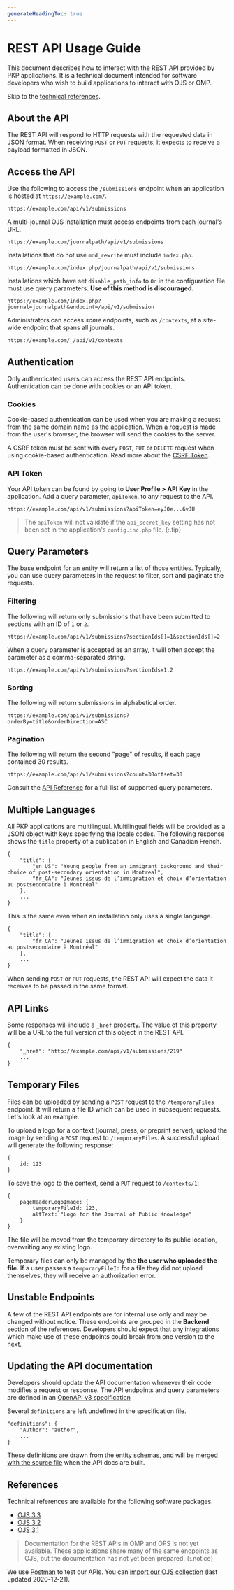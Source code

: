 ```yaml
---
generateHeadingToc: true
---
```


# REST API Usage Guide

This document describes how to interact with the REST API provided by PKP applications. It is a technical document intended for software developers who wish to build applications to interact with OJS or OMP.

Skip to the [technical references](#references).

## About the API

The REST API will respond to HTTP requests with the requested data in JSON format. When receiving `POST` or `PUT` requests, it expects to receive a payload formatted in JSON.

## Access the API

Use the following to access the `/submissions` endpoint when an application is hosted at `https://example.com/`.

```
https://example.com/api/v1/submissions
```

A multi-journal OJS installation must access endpoints from each journal's URL.

```
https://example.com/journalpath/api/v1/submissions
```

Installations that do not use `mod_rewrite` must include `index.php`.

```
https://example.com/index.php/journalpath/api/v1/submissions
```

Installations which have set `disable_path_info` to `On` in the configuration file must use query parameters. **Use of this method is discouraged**.

```
https://example.com/index.php?journal=journalpath&endpoint=/api/v1/submission
```

Administrators can access _some_ endpoints, such as `/contexts`, at a site-wide endpoint that spans all journals.

```
https://example.com/_/api/v1/contexts
```

## Authentication

Only authenticated users can access the REST API endpoints. Authentication can be done with cookies or an API token.

### Cookies

Cookie-based authentication can be used when you are making a request from the same domain name as the application. When a request is made from the user's browser, the browser will send the cookies to the server.

A CSRF token must be sent with every `POST`, `PUT` or `DELETE` request when using cookie-based authentication. Read more about the [CSRF Token](https://docs.pkp.sfu.ca/dev/documentation/en/architecture-authentication#csrf-tokens).

### API Token

Your API token can be found by going to **User Profile > API Key** in the application. Add a query parameter, `apiToken`, to any request to the API.

```
https://example.com/api/v1/submissions?apiToken=eyJ0e...6vJU
```

> The `apiToken` will not validate if the `api_secret_key` setting has not been set in the application's `config.inc.php` file.
{:.tip}

## Query Parameters

The base endpoint for an entity will return a list of those entities. Typically, you can use query parameters in the request to filter, sort and paginate the requests.

### Filtering

The following will return only submissions that have been submitted to sections with an ID of `1` or `2`.

```
https://example.com/api/v1/submissions?sectionIds[]=1&sectionIds[]=2
```

When a query parameter is accepted as an array, it will often accept the parameter as a comma-separated string.

```
https://example.com/api/v1/submissions?sectionIds=1,2
```

### Sorting

The following will return submissions in alphabetical order.

```
https://example.com/api/v1/submissions?orderBy=title&orderDirection=ASC
```

### Pagination

The following will return the second "page" of results, if each page contained 30 results.

```
https://example.com/api/v1/submissions?count=30offset=30
```

Consult the [API Reference](#references) for a full list of supported query parameters.

## Multiple Languages

All PKP applications are multilingual. Multilingual fields will be provided as a JSON object with keys specifying the locale codes. The following response shows the `title` property of a publication in English and Canadian French.

```
{
	"title": {
		"en_US": "Young people from an immigrant background and their choice of post-secondary orientation in Montreal",
		"fr_CA": "Jeunes issus de l’immigration et choix d’orientation au postsecondaire à Montréal"
	},
	...
}
```

This is the same even when an installation only uses a single language.

```
{
	"title": {
		"fr_CA": "Jeunes issus de l’immigration et choix d’orientation au postsecondaire à Montréal"
	},
	...
}
```

When sending `POST` or `PUT` requests, the REST API will expect the data it receives to be passed in the same format.

## API Links

Some responses will include a `_href` property. The value of this property will be a URL to the full version of this object in the REST API.

```
{
	"_href": "http://example.com/api/v1/submissions/219"
	...
}
```

## Temporary Files

Files can be uploaded by sending a `POST` request to the `/temporaryFiles` endpoint. It will return a file ID which can be used in subsequent requests. Let's look at an example.

To upload a logo for a context (journal, press, or preprint server),  upload the image by sending a `POST` request to `/temporaryFiles`. A successful upload will generate the following response:

```
{
	id: 123
}
```

To save the logo to the context, send a `PUT` request to `/contexts/1`:

```
{
	pageHeaderLogoImage: {
		temporaryFileId: 123,
		altText: "Logo for the Journal of Public Knowledge"
	}
}
```

The file will be moved from the temporary directory to its public location, overwriting any existing logo.

Temporary files can only be managed by the **the user who uploaded the file**. If a user passes a `temporaryFileId` for a file they did not upload themselves, they will receive an authorization error.

## Unstable Endpoints

A few of the REST API endpoints are for internal use only and may be changed without notice. These endpoints are grouped in the **Backend** section of the references. Developers should expect that any integrations which make use of these endpoints could break from one version to the next.

## Updating the API documentation

Developers should update the API documentation whenever their code modifies a request or response. The API endpoints and query parameters are defined in an [OpenAPI v3 specification](https://github.com/pkp/ojs/blob/main/docs/dev/swagger-source.json)


Several `definitions` are left undefined in the specification file.

```
"definitions": {
	"Author": "author",
	...
}
```

These definitions are drawn from the [entity schemas](https://docs.pkp.sfu.ca/dev/documentation/en/architecture-entities#schemas), and will be [merged with the source file](https://github.com/pkp/pkp-docs#generate-rest-api-references) when the API docs are built.

## References

Technical references are available for the following software packages.

- [OJS 3.3](ojs/3.3)
- [OJS 3.2](ojs/3.2)
- [OJS 3.1](ojs/3.1)

> Documentation for the REST APIs in OMP and OPS is not yet available. These applications share many of the same endpoints as OJS, but the documentation has not yet been prepared.
{:.notice}

We use [Postman](https://www.getpostman.com/) to test our APIs. You can [import our OJS collection](/dev/api/OJS-api-postman-collection.json) (last updated 2020-12-21).
